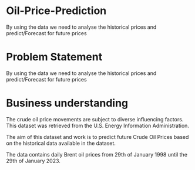 # Oil-Price-Prediction
By using the data we need to analyse the historical prices and predict/Forecast for future prices

# Problem Statement
   By using the data we need to analyse the historical prices and predict/Forecast for future prices
   
# Business understanding
The crude oil price movements are subject to diverse influencing factors. This dataset was retrieved from the U.S. Energy Information Administration.

The aim of this dataset and work is to predict future Crude Oil Prices based on the historical data available in the dataset.

The data contains daily Brent oil prices from 29th of January 1998 until the 29th of January 2023.
